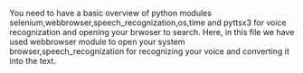 You need to have a basic overview of python modules selenium,webbrowser,speech_recognization,os,time and pyttsx3 for voice
recognization and opening your brwoser to search.
Here, in this file we have used webbrowser module to open your system browser,speech_recognization for recognizing your voice 
and converting it into the text.
